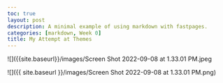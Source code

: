 ```yaml
---
toc: true
layout: post
description: A minimal example of using markdown with fastpages.
categories: [markdown, Week 0]
title: My Attempt at Themes
---
```





![]({{site.baseurl}}/images/Screen Shot 2022-09-08 at 1.33.01 PM.jpeg

![]({{ site.baseurl }}/images/Screen Shot 2022-09-08 at 1.33.01 PM.png)